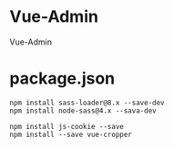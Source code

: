 # Vue-Admin
Vue-Admin

# package.json
```
npm install sass-loader@8.x --save-dev
npm install node-sass@4.x --sava-dev

npm install js-cookie --save
npm install --save vue-cropper
```
